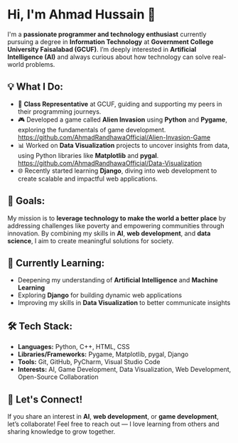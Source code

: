 # Hi, I'm Ahmad Hussain 👋

I'm a **passionate programmer and technology enthusiast** currently pursuing a degree in **Information Technology** at **Government College University Faisalabad (GCUF)**. I’m deeply interested in **Artificial Intelligence (AI)** and always curious about how technology can solve real-world problems.

## 💡 What I Do:
- 🌟 **Class Representative** at GCUF, guiding and supporting my peers in their programming journeys.
- 🎮 Developed a game called **Alien Invasion** using **Python** and **Pygame**, exploring the fundamentals of game development.
   https://github.com/AhmadRandhawaOfficial/Alien-Invasion-Game
- 📊 Worked on **Data Visualization** projects to uncover insights from data, using Python libraries like **Matplotlib** and **pygal**. 
   https://github.com/AhmadRandhawaOfficial/Data-Visualization
- 🌐 Recently started learning **Django**, diving into web development to create scalable and impactful web applications.

## 🚀 Goals:
My mission is to **leverage technology to make the world a better place** by addressing challenges like poverty and empowering communities through innovation. By combining my skills in **AI**, **web development**, and **data science**, I aim to create meaningful solutions for society.

## 🌱 Currently Learning:
- Deepening my understanding of **Artificial Intelligence** and **Machine Learning**
- Exploring **Django** for building dynamic web applications
- Improving my skills in **Data Visualization** to better communicate insights

## 🛠️ Tech Stack:
- **Languages:** Python, C++, HTML, CSS
- **Libraries/Frameworks:** Pygame, Matplotlib, pygal, Django
- **Tools:** Git, GitHub, PyCharm, Visual Studio Code
- **Interests:** AI, Game Development, Data Visualization, Web Development, Open-Source Collaboration

## 🤝 Let's Connect!
If you share an interest in **AI**, **web development**, or **game development**, let’s collaborate! Feel free to reach out — I love learning from others and sharing knowledge to grow together.
